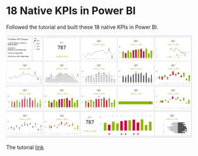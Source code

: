 # 18 Native KPIs in Power BI

Followed the tutorial and built these 18 native KPIs in Power BI.

![18 Native KPIs](PowerBI-18Native.png)

The tutorial [link](https://youtu.be/rbWZllXMGYU?si=e14XgCWXzjp_Vhks)
